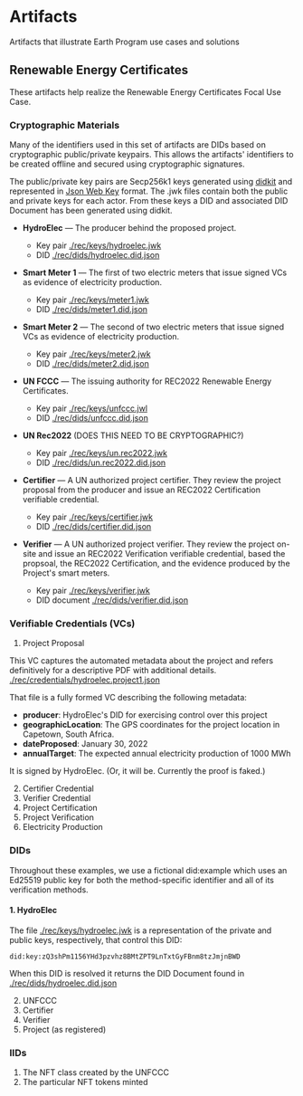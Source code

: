 # Artifacts

Artifacts that illustrate Earth Program use cases and solutions

## Renewable Energy Certificates

These artifacts help realize the Renewable Energy Certificates Focal Use Case.

### Cryptographic Materials

Many of the identifiers used in this set of artifacts are DIDs based on cryptographic public/private keypairs. This allows the artifacts' identifiers to be created offline and secured using cryptographic signatures.

The public/private key pairs are Secp256k1 keys generated using [didkit](https://spruceid.dev/docs/didkit/) and represented in [Json Web Key](https://datatracker.ietf.org/doc/html/rfc7517) format. The .jwk files contain both the public and private keys for each actor. From these keys a DID and associated DID Document has been generated using didkit.

* **HydroElec** &mdash; The producer behind the proposed project.
  * Key pair [./rec/keys/hydroelec.jwk](./rec/keys/hydroelec.jwk)
  * DID [./rec/dids/hydroelec.did.json](./rec/dids/hydroelec.did.json)

* **Smart Meter 1** &mdash; The first of two electric meters that issue signed VCs as evidence of electricity production.
  * Key pair [./rec/keys/meter1.jwk](./rec/keys/meter1.jwk)
  * DID [./rec/dids/meter1.did.json](./rec/dids/meter1.did.json)

* **Smart Meter 2** &mdash; The second of two electric meters that issue signed VCs as evidence of electricity production.
  * Key pair [./rec/keys/meter2.jwk](./rec/keys/meter2.jwk)
  * DID [./rec/dids/meter2.did.json](./rec/dids/meter2.did.json)

* **UN FCCC** &mdash; The issuing authority for REC2022 Renewable Energy Certificates.
  * Key pair [./rec/keys/unfccc.jwl](./rec/keys/unfccc.jwk)
  * DID [./rec/dids/unfccc.did.json](./rec/dids/unfccc.did.json)

* **UN Rec2022** (DOES THIS NEED TO BE CRYPTOGRAPHIC?)
  * Key pair [./rec/keys/un.rec2022.jwk](./rec/keys/un.rec2022.jwk)
  * DID [./rec/dids/un.rec2022.did.json](./rec/dids/un.rec2022.did.json)

* **Certifier** &mdash; A UN authorized project certifier. They review the project proposal from the producer and issue an REC2022 Certification verifiable credential.
  * Key pair [./rec/keys/certifier.jwk](./rec/keys/certifier.jwk)
  * DID [./rec/dids/certifier.did.json](./rec/dids/certifier.did.json)

* **Verifier** &mdash; A UN authorized project verifier. They review the project on-site and issue an REC2022 Verification verifiable credential, based the propsoal, the REC2022 Certification, and the evidence produced by the Project's smart meters.
  * Key pair [./rec/keys/verifier.jwk](./rec/keys/verifier.jwk)
  * DID document [./rec/dids/verifier.did.json](./rec/dids/verifier.did.json)


### Verifiable Credentials (VCs)

1. Project Proposal

This VC captures the automated metadata about the project and refers definitively for a descriptive PDF with additional details. [./rec/credentials/hydroelec.project1.json](./rec/credentials/hydroelec.project1.json)

That file is a fully formed VC describing the following metadata:
* **producer**: HydroElec's DID for exercising control over this project
* **geographicLocation**: The GPS coordinates for the project location in Capetown, South Africa.
* **dateProposed**: January 30, 2022
* **annualTarget**: The expected annual electricity production of 1000 MWh

It is signed by HydroElec. (Or, it will be. Currently the proof is faked.)

2. Certifier Credential
3. Verifier Credential
4. Project Certification
5. Project Verification
6. Electricity Production

### DIDs
Throughout these examples, we use a fictional did:example which uses an Ed25519 public key for both the method-specific identifier and all of its verification methods.

#### 1. HydroElec

The file [./rec/keys/hydroelec.jwk](./rec/hydroelec.ed25519) is a representation of the private and public keys, respectively, that control this DID:

```did:key:zQ3shPm1156YHd3pzvhz8BMtZPT9LnTxtGyFBnm8tzJmjnBWD```

When this DID is resolved it returns the DID Document found in [./rec/dids/hydroelec.did.json](./rec/dids/hydroelec.did.json)

2. UNFCCC
3. Certifier
4. Verifier
5. Project (as registered)

### IIDs
1. The NFT class created by the UNFCCC
2. The particular NFT tokens minted